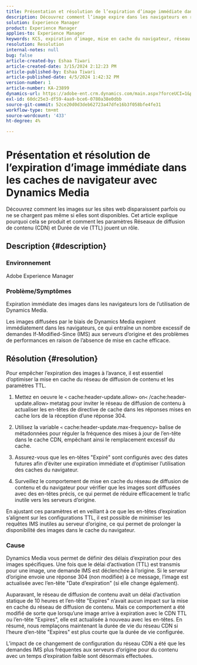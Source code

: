 ```yaml
---
title: Présentation et résolution de l’expiration d’image immédiate dans les caches de navigateur avec Dynamics Media
description: Découvrez comment l’image expire dans les navigateurs en raison des paramètres CDN et TTL, ce qui a un impact sur l’actualisation du cache et les processus de revalidation du navigateur.
solution: Experience Manager
product: Experience Manager
applies-to: Experience Manager
keywords: KCS, expiration d’image, mise en cache du navigateur, réseau de diffusion de contenu, demandes IMS, contrôle du cache, serveurs Edge, réponse HTTP 304, mise à jour du cache, réseau de diffusion de contenu Adobe Scene7
resolution: Resolution
internal-notes: null
bug: false
article-created-by: Eshaa Tiwari
article-created-date: 3/15/2024 2:12:23 PM
article-published-by: Eshaa Tiwari
article-published-date: 4/5/2024 1:42:32 PM
version-number: 1
article-number: KA-23899
dynamics-url: https://adobe-ent.crm.dynamics.com/main.aspx?forceUCI=1&pagetype=entityrecord&etn=knowledgearticle&id=a4977006-d6e2-ee11-904c-6045bd03c412
exl-id: 60dc25e3-df59-4aa9-bce6-0780a38e0dbb
source-git-commit: 52ce20d0d3deb62723a47dfe16b3f058bfe4fe31
workflow-type: tm+mt
source-wordcount: '433'
ht-degree: 4%

---
```


# Présentation et résolution de l’expiration d’image immédiate dans les caches de navigateur avec Dynamics Media


Découvrez comment les images sur les sites web disparaissent parfois ou ne se chargent pas même si elles sont disponibles. Cet article explique pourquoi cela se produit et comment les paramètres Réseaux de diffusion de contenu (CDN) et Durée de vie (TTL) jouent un rôle.

## Description {#description}


### Environnement

Adobe Experience Manager

### Problème/Symptômes

Expiration immédiate des images dans les navigateurs lors de l’utilisation de Dynamics Media.

Les images diffusées par le biais de Dynamics Media expirent immédiatement dans les navigateurs, ce qui entraîne un nombre excessif de demandes If-Modified-Since (IMS) aux serveurs d’origine et des problèmes de performances en raison de l’absence de mise en cache efficace.


## Résolution {#resolution}


Pour empêcher l’expiration des images à l’avance, il est essentiel d’optimiser la mise en cache du réseau de diffusion de contenu et les paramètres TTL.

1. Mettez en oeuvre le `<` cache:header-update.allow`>` on`<` /cache:header-update.allow`>`  metatag pour inviter le réseau de diffusion de contenu à actualiser les en-têtes de directive de cache dans les réponses mises en cache lors de la réception d’une réponse 304. 


2. Utilisez la variable `<` cache:header-update.max-frequency`>`  balise de métadonnées pour réguler la fréquence des mises à jour de l’en-tête dans le cache CDN, empêchant ainsi le remplacement excessif du cache. 


3. Assurez-vous que les en-têtes &quot;Expiré&quot; sont configurés avec des dates futures afin d’éviter une expiration immédiate et d’optimiser l’utilisation des caches du navigateur.


4. Surveillez le comportement de mise en cache du réseau de diffusion de contenu et du navigateur pour vérifier que les images sont diffusées avec des en-têtes précis, ce qui permet de réduire efficacement le trafic inutile vers les serveurs d’origine.


En ajustant ces paramètres et en veillant à ce que les en-têtes d’expiration s’alignent sur les configurations TTL, il est possible de minimiser les requêtes IMS inutiles au serveur d’origine, ce qui permet de prolonger la disponibilité des images dans le cache du navigateur.

### Cause

Dynamics Media vous permet de définir des délais d’expiration pour des images spécifiques. Une fois que le délai d’activation (TTL) est transmis pour une image, une demande IMS est déclenchée à l’origine. Si le serveur d’origine envoie une réponse 304 (non modifiée) à ce message, l’image est actualisée avec l’en-tête &quot;Date d’expiration&quot; (si elle change également).

Auparavant, le réseau de diffusion de contenu avait un délai d’activation statique de 10 heures et l’en-tête &quot;Expires&quot; n’avait aucun impact sur la mise en cache du réseau de diffusion de contenu. Mais ce comportement a été modifié de sorte que lorsqu’une image arrive à expiration avec le CDN TTL ou l’en-tête &quot;Expires&quot;, elle est actualisée à nouveau avec les en-têtes. En résumé, nous remplaçons maintenant la durée de vie du réseau CDN si l’heure d’en-tête &quot;Expires&quot; est plus courte que la durée de vie configurée.

L’impact de ce changement de configuration du réseau CDN a été que les demandes IMS plus fréquentes aux serveurs d’origine pour du contenu avec un temps d’expiration faible sont désormais effectuées.
